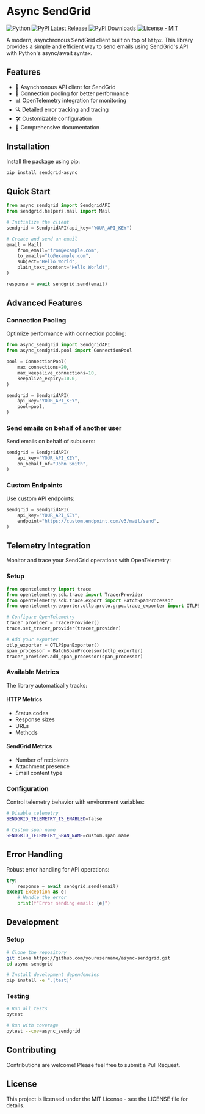 # Async SendGrid

[![Python](https://img.shields.io/pypi/pyversions/sendgrid-async)](https://pypi.org/project/sendgrid-async/)
[![PyPI Latest Release](https://img.shields.io/pypi/v/sendgrid-async.svg)](https://pypi.org/project/sendgrid-async/)
[![PyPI Downloads](https://img.shields.io/pypi/dm/sendgrid-async.svg?label=PyPI%20downloads)](https://pypi.org/project/sendgrid-async/)
[![License - MIT](https://img.shields.io/pypi/l/async_sendgrid.svg)](https://github.com/sensodevices/async_sendgrid/blob/main/LICENSE)

A modern, asynchronous SendGrid client built on top of `httpx`. This library provides a simple and efficient way to send emails using SendGrid's API with Python's async/await syntax.

## Features

- 🚀 Asynchronous API client for SendGrid
- 🔄 Connection pooling for better performance
- 📊 OpenTelemetry integration for monitoring
- 🔍 Detailed error tracking and tracing
- 🛠️ Customizable configuration
- 📝 Comprehensive documentation

## Installation

Install the package using pip:

```bash
pip install sendgrid-async
```

## Quick Start

```python
from async_sendgrid import SendgridAPI
from sendgrid.helpers.mail import Mail

# Initialize the client
sendgrid = SendgridAPI(api_key="YOUR_API_KEY")

# Create and send an email
email = Mail(
    from_email="from@example.com",
    to_emails="to@example.com",
    subject="Hello World",
    plain_text_content="Hello World!",
)

response = await sendgrid.send(email)
```

## Advanced Features

### Connection Pooling

Optimize performance with connection pooling:

```python
from async_sendgrid import SendgridAPI
from async_sendgrid.pool import ConnectionPool

pool = ConnectionPool(
    max_connections=20,
    max_keepalive_connections=10,
    keepalive_expiry=10.0,
)

sendgrid = SendgridAPI(
    api_key="YOUR_API_KEY",
    pool=pool,
)
```

### Send emails on behalf of another user

Send emails on behalf of subusers:

```python
sendgrid = SendgridAPI(
    api_key="YOUR_API_KEY",
    on_behalf_of="John Smith",
)
```

### Custom Endpoints

Use custom API endpoints:

```python
sendgrid = SendgridAPI(
    api_key="YOUR_API_KEY",
    endpoint="https://custom.endpoint.com/v3/mail/send",
)
```

## Telemetry Integration

Monitor and trace your SendGrid operations with OpenTelemetry:

### Setup

```python
from opentelemetry import trace
from opentelemetry.sdk.trace import TracerProvider
from opentelemetry.sdk.trace.export import BatchSpanProcessor
from opentelemetry.exporter.otlp.proto.grpc.trace_exporter import OTLPSpanExporter

# Configure OpenTelemetry
tracer_provider = TracerProvider()
trace.set_tracer_provider(tracer_provider)

# Add your exporter
otlp_exporter = OTLPSpanExporter()
span_processor = BatchSpanProcessor(otlp_exporter)
tracer_provider.add_span_processor(span_processor)
```

### Available Metrics

The library automatically tracks:

#### HTTP Metrics
- Status codes
- Response sizes
- URLs
- Methods

#### SendGrid Metrics
- Number of recipients
- Attachment presence
- Email content type

### Configuration

Control telemetry behavior with environment variables:

```bash
# Disable telemetry
SENDGRID_TELEMETRY_IS_ENABLED=false

# Custom span name
SENDGRID_TELEMETRY_SPAN_NAME=custom.span.name
```

## Error Handling

Robust error handling for API operations:

```python
try:
    response = await sendgrid.send(email)
except Exception as e:
    # Handle the error
    print(f"Error sending email: {e}")
```

## Development

### Setup

```bash
# Clone the repository
git clone https://github.com/yourusername/async-sendgrid.git
cd async-sendgrid

# Install development dependencies
pip install -e ".[test]"
```

### Testing

```bash
# Run all tests
pytest

# Run with coverage
pytest --cov=async_sendgrid
```

## Contributing

Contributions are welcome! Please feel free to submit a Pull Request.

## License

This project is licensed under the MIT License - see the LICENSE file for details.